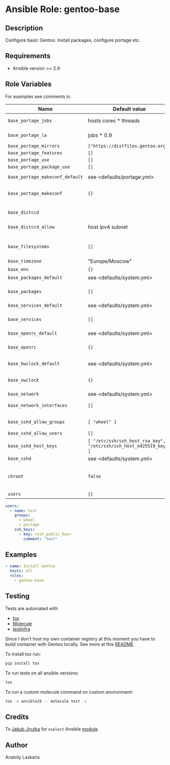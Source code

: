 # Ansible Role: gentoo-base

## Description

Configure basic Gentoo. Install packages, configure portage etc.

## Requirements

- Ansible version >= 2.9

## Role Variables

For examples see comments in <defaults>.

| Name | Default value | Description |
| ---- | ------------- | ----------- |
| `base_portage_jobs` | hosts cores * threads | used in `MAKEOPTS` and emerge opts |
| `base_portage_la` | jobs * 0.9 | load average, used in `MAKEOPTS` and emerge opts |
| `base_portage_mirrors` | `["https://distfiles.gentoo.org"]` | |
| `base_portage_features` | `[]` | |
| `base_portage_use` | `[]` | |
| `base_portage_package_use` | `[]` | |
| `base_portage_makeconf_default` | see <defaults/portage.yml> | used to construct `/etc/portage/make.conf` |
| `base_portage_makeconf` | `{}` | host/group vars, will be merged with `base_portage_makeconf_default` |
|||
| `base_distccd` | | distccd config, see <defaults/distcc.yml> |
| `base_distccd_allow` | host ipv4 subnet | list of ips/subnets allowed to connect to distccd |
|||
| `base_filesystems` | `[]` | filesystem to mount and add to fstab, see <defaults/system.yml> |
| `base_timezone` | "Europe/Moscow" | |
| `base_env` | `{}` | variables to set with eselect |
| `base_packages_default` | see <defaults/system.yml> | list of packages to install |
| `base_packages` | `[]` | list of packages to install, will be added to `base_packages_default` |
| `base_services_default` | see <defaults/system.yml> | list of services to enable |
| `base_services` | `[]` | list of services to enable, will be added to `base_services_default` |
| `base_openrc_default` | see <defaults/system.yml> | used to construct `/etc/rc.conf` |
| `base_openrc` | `{}` | host/group vars, will be merged with `base_openrc_default` |
| `base_hwclock_default` | see <defaults/system.yml> | used to construct `/etc/conf.d/hwclock` |
| `base_nwclock` | `{}` | host/group vars, will be merged with `base_hwclock_default` |
| `base_network` | see <defaults/system.yml> |
| `base_network_interfaces` | `[]` | list of network interfaces to enable |
|||
| `base_sshd_allow_groups` | `[ "wheel" ]` | only allow users from groups to connect |
| `base_sshd_allow_users` | `[]` | only allow users to connect |
| `base_sshd_host_keys` | `[ "/etc/ssh/ssh_host_rsa_key", "/etc/ssh/ssh_host_ed25519_key" ]` | enabled cryptosystems |
| `base_sshd` | see <defaults/system.yml> | sshd config |
| `chroot` | `false` | whether system this host is running again is in chroot - if `true` some services will not be restarted |
| `users` | `{}` | map of users, see below |

```yaml
users:
  - name: test
    groups:
      - wheel
      - portage
    ssh_keys:
      - key: <ssh_public_key>
        comment: "test"
```

## Examples
```yaml
- name: Install Gentoo
  hosts: all
  roles:
    - gentoo-base
```

## Testing
Tests are automated with

- [tox](https://tox.readthedocs.io/en/latest/)
- [Molecule](http://molecule.readthedocs.org/en/latest/)
- [testinfra](https://testinfra.readthedocs.io/en/latest/index.html)

Since I don't host my own container registry at this moment you have to build container with Gentoo locally. See more at this [README](../../dockerfiles/)

To install tox run:
```sh
pip install tox
```

To run tests on all ansible versions:
```sh
tox
```

To run a custom molecule command on custom environment:
```sh
tox -e ansible29 -- molecule test -s
```

## Credits
To [Jakub Jirutka](https://github.com/jirutka) for `eselect` Ansible [module](https://github.com/gentoo-ansible/role-base/blob/master/library/eselect]).

## Author
Anatoly Laskaris
